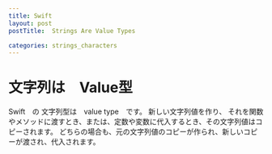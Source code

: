 ```yaml
---
title: Swift
layout: post
postTitle:  Strings Are Value Types

categories: strings_characters
---
```


文字列は　Value型
==============================

Swift　の 文字列型は　value type　です。 新しい文字列値を作り、 それを関数やメソッドに渡すとき、または、定数や変数に代入するとき、その文字列値はコピーされます。
どちらの場合も、元の文字列値のコピーが作られ、新しいコピーが渡され、代入されます。